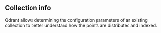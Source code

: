 ## Collection info

Qdrant allows determining the configuration parameters of an existing collection to better understand how the points are
distributed and indexed.

